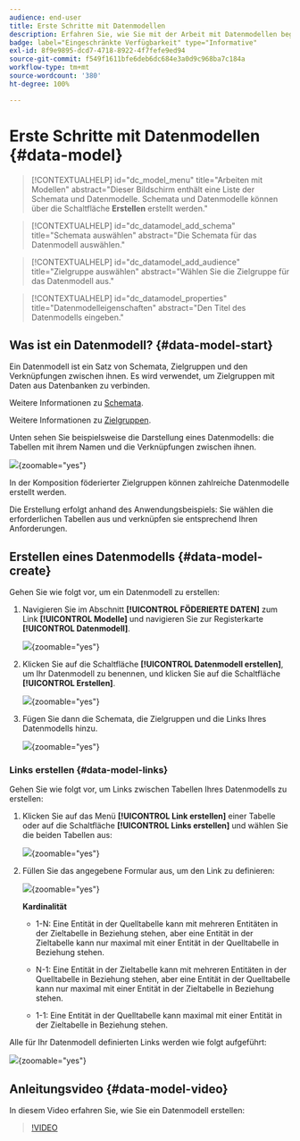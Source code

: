 ```yaml
---
audience: end-user
title: Erste Schritte mit Datenmodellen
description: Erfahren Sie, wie Sie mit der Arbeit mit Datenmodellen beginnen.
badge: label="Eingeschränkte Verfügbarkeit" type="Informative"
exl-id: 8f9e9895-dcd7-4718-8922-4f7fefe9ed94
source-git-commit: f549f1611bfe6deb6dc684e3a0d9c968ba7c184a
workflow-type: tm+mt
source-wordcount: '380'
ht-degree: 100%

---
```


# Erste Schritte mit Datenmodellen {#data-model}

>[!CONTEXTUALHELP]
>id="dc_model_menu"
>title="Arbeiten mit Modellen"
>abstract="Dieser Bildschirm enthält eine Liste der Schemata und Datenmodelle. Schemata und Datenmodelle können über die Schaltfläche **Erstellen** erstellt werden."

>[!CONTEXTUALHELP]
>id="dc_datamodel_add_schema"
>title="Schemata auswählen"
>abstract="Die Schemata für das Datenmodell auswählen."


>[!CONTEXTUALHELP]
>id="dc_datamodel_add_audience"
>title="Zielgruppe auswählen"
>abstract="Wählen Sie die Zielgruppe für das Datenmodell aus."

>[!CONTEXTUALHELP]
>id="dc_datamodel_properties"
>title="Datenmodelleigenschaften"
>abstract="Den Titel des Datenmodells eingeben."


## Was ist ein Datenmodell? {#data-model-start}

Ein Datenmodell ist ein Satz von Schemata, Zielgruppen und den Verknüpfungen zwischen ihnen. Es wird verwendet, um Zielgruppen mit Daten aus Datenbanken zu verbinden.

Weitere Informationen zu [Schemata](../customer/schemas.md#schema-start).

Weitere Informationen zu [Zielgruppen](../start/audiences.md).

Unten sehen Sie beispielsweise die Darstellung eines Datenmodells: die Tabellen mit ihrem Namen und die Verknüpfungen zwischen ihnen.

![](assets/datamodel.png){zoomable="yes"}

In der Komposition föderierter Zielgruppen können zahlreiche Datenmodelle erstellt werden.

Die Erstellung erfolgt anhand des Anwendungsbeispiels: Sie wählen die erforderlichen Tabellen aus und verknüpfen sie entsprechend Ihren Anforderungen.

## Erstellen eines Datenmodells {#data-model-create}

Gehen Sie wie folgt vor, um ein Datenmodell zu erstellen:

1. Navigieren Sie im Abschnitt **[!UICONTROL FÖDERIERTE DATEN]** zum Link **[!UICONTROL Modelle]** und navigieren Sie zur Registerkarte **[!UICONTROL Datenmodell]**.

   ![](assets/datamodel_create.png){zoomable="yes"}

1. Klicken Sie auf die Schaltfläche **[!UICONTROL Datenmodell erstellen]**, um Ihr Datenmodell zu benennen, und klicken Sie auf die Schaltfläche **[!UICONTROL Erstellen]**.

   ![](assets/datamodel_name.png){zoomable="yes"}

1. Fügen Sie dann die Schemata, die Zielgruppen und die Links Ihres Datenmodells hinzu.

   ![](assets/datamodel_schemas.png){zoomable="yes"}

### Links erstellen {#data-model-links}

Gehen Sie wie folgt vor, um Links zwischen Tabellen Ihres Datenmodells zu erstellen:

1. Klicken Sie auf das Menü **[!UICONTROL Link erstellen]** einer Tabelle oder auf die Schaltfläche **[!UICONTROL Links erstellen]** und wählen Sie die beiden Tabellen aus:

   ![](assets/datamodel_createlinks.png){zoomable="yes"}

1. Füllen Sie das angegebene Formular aus, um den Link zu definieren:

   ![](assets/datamodel_link.png){zoomable="yes"}

   **Kardinalität**

   * 1-N: Eine Entität in der Quelltabelle kann mit mehreren Entitäten in der Zieltabelle in Beziehung stehen, aber eine Entität in der Zieltabelle kann nur maximal mit einer Entität in der Quelltabelle in Beziehung stehen.

   * N-1: Eine Entität in der Zieltabelle kann mit mehreren Entitäten in der Quelltabelle in Beziehung stehen, aber eine Entität in der Quelltabelle kann nur maximal mit einer Entität in der Zieltabelle in Beziehung stehen.

   * 1-1: Eine Entität in der Quelltabelle kann maximal mit einer Entität in der Zieltabelle in Beziehung stehen.

Alle für Ihr Datenmodell definierten Links werden wie folgt aufgeführt:

![](assets/datamodel_alllinks.png){zoomable="yes"}

## Anleitungsvideo {#data-model-video}

In diesem Video erfahren Sie, wie Sie ein Datenmodell erstellen:

>[!VIDEO](https://video.tv.adobe.com/v/3432020)
